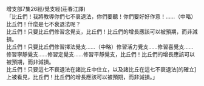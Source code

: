 增支部7集26經/覺支經(莊春江譯)  
「比丘們！我將教導你們七不衰退法，你們要聽！你們要好好作意！……（中略）比丘們！什麼是七不衰退法呢？  
比丘們！只要比丘們修習念覺支，比丘們！比丘們的增長應該可以被預期，而非減損。  
比丘們！只要比丘們修習擇法覺支……（中略）修習活力覺支……修習喜覺支……修習寧靜覺支……修習定覺支……修習平靜覺支，比丘們！比丘們的增長應該可以被預期，而非減損。  
比丘們！只要這七不衰退法在諸比丘中住立，以及諸比丘在這七不衰退法[的確立]上被看見，比丘們！比丘們的增長應該可以被預期，而非減損。」  
  
  

